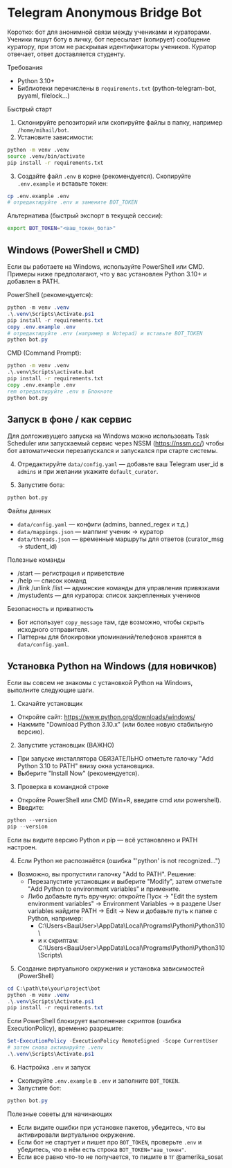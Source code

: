 # Telegram Anonymous Bridge Bot

Коротко: бот для анонимной связи между учениками и кураторами. Ученики пишут боту в личку, бот пересылает (копирует) сообщение куратору, при этом не раскрывая идентификаторы учеников. Куратор отвечает, ответ доставляется студенту.

Требования
- Python 3.10+
- Библиотеки перечислены в `requirements.txt` (python-telegram-bot, pyyaml, filelock...)

Быстрый старт

1. Склонируйте репозиторий или скопируйте файлы в папку, например `/home/mihail/bot`.
2. Установите зависимости:

```bash
python -m venv .venv
source .venv/bin/activate
pip install -r requirements.txt
```

3. Создайте файл `.env` в корне (рекомендуется). Скопируйте `.env.example` и вставьте токен:

```bash
cp .env.example .env
# отредактируйте .env и замените BOT_TOKEN
```

Альтернатива (быстрый экспорт в текущей сессии):

```bash
export BOT_TOKEN="<ваш_токен_бота>"
```

Windows (PowerShell и CMD)
--------------------------------
Если вы работаете на Windows, используйте PowerShell или CMD. Примеры ниже предполагают, что у вас установлен Python 3.10+ и добавлен в PATH.

PowerShell (рекомендуется):

```powershell
python -m venv .venv
.\.venv\Scripts\Activate.ps1
pip install -r requirements.txt
copy .env.example .env
# отредактируйте .env (например в Notepad) и вставьте BOT_TOKEN
python bot.py
```

CMD (Command Prompt):

```cmd
python -m venv .venv
.\.venv\Scripts\activate.bat
pip install -r requirements.txt
copy .env.example .env
rem отредактируйте .env в Блокноте
python bot.py
```

Запуск в фоне / как сервис
--------------------------------
Для долгоживущего запуска на Windows можно использовать Task Scheduler или запускаемый сервис через NSSM (https://nssm.cc/) чтобы бот автоматически перезапускался и запускался при старте системы.

4. Отредактируйте `data/config.yaml` — добавьте ваш Telegram user_id в `admins` и при желании укажите `default_curator`.

5. Запустите бота:

```bash
python bot.py
```

Файлы данных
- `data/config.yaml` — конфиги (admins, banned_regex и т.д.)
- `data/mappings.json` — маппинг ученик -> куратор
- `data/threads.json` — временные маршруты для ответов (curator_msg -> student_id)

Полезные команды
- /start — регистрация и приветствие
- /help — список команд
- /link /unlink /list — админские команды для управления привязками
- /mystudents — для куратора: список закрепленных учеников

Безопасность и приватность
- Бот использует `copy_message` там, где возможно, чтобы скрыть исходного отправителя.
- Паттерны для блокировки упоминаний/телефонов хранятся в `data/config.yaml`.


Установка Python на Windows (для новичков)
--------------------------------
Если вы совсем не знакомы с установкой Python на Windows, выполните следующие шаги.

1) Скачайте установщик
- Откройте сайт: https://www.python.org/downloads/windows/
- Нажмите "Download Python 3.10.x" (или более новую стабильную версию).

2) Запустите установщик (ВАЖНО)
- При запуске инсталлятора ОБЯЗАТЕЛЬНО отметьте галочку "Add Python 3.10 to PATH" внизу окна установщика.
- Выберите "Install Now" (рекомендуется).

3) Проверка в командной строке
- Откройте PowerShell или CMD (Win+R, введите cmd или powershell).
- Введите:

```powershell
python --version
pip --version
```

Если вы видите версию Python и pip — всё установлено и PATH настроен.

4) Если Python не распознаётся (ошибка "'python' is not recognized...")
- Возможно, вы пропустили галочку "Add to PATH". Решение:
	- Перезапустите установщик и выберите "Modify", затем отметьте "Add Python to environment variables" и примените.
	- Либо добавьте путь вручную: откройте Пуск → "Edit the system environment variables" → Environment Variables → в разделе User variables найдите PATH → Edit → New и добавьте путь к папке с Python, например:
		- C:\Users\<ВашUser>\AppData\Local\Programs\Python\Python310\
		- и к скриптам: C:\Users\<ВашUser>\AppData\Local\Programs\Python\Python310\Scripts\

5) Создание виртуального окружения и установка зависимостей (PowerShell)

```powershell
cd C:\path\to\your\project\bot
python -m venv .venv
.\.venv\Scripts\Activate.ps1
pip install -r requirements.txt
```

Если PowerShell блокирует выполнение скриптов (ошибка ExecutionPolicy), временно разрешите:

```powershell
Set-ExecutionPolicy -ExecutionPolicy RemoteSigned -Scope CurrentUser
# затем снова активируйте .venv
.\.venv\Scripts\Activate.ps1
```

6) Настройка `.env` и запуск
- Скопируйте `.env.example` в `.env` и заполните `BOT_TOKEN`.
- Запустите бот:

```powershell
python bot.py
```

Полезные советы для начинающих
- Если видите ошибки при установке пакетов, убедитесь, что вы активировали виртуальное окружение.
- Если бот не стартует и пишет про `BOT_TOKEN`, проверьте `.env` и убедитесь, что в нём есть строка `BOT_TOKEN="ваш_токен"`.
- Если все равно что-то не получается, то пишите в тг @amerika_sosat


